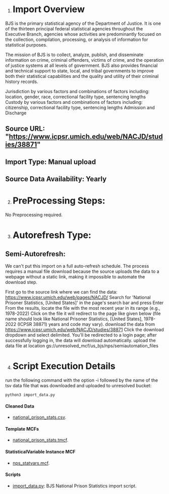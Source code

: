 1. # Import Overview

BJS is the primary statistical agency of the Department of Justice. It is one of the thirteen principal federal statistical agencies throughout the Executive Branch, agencies whose activities are predominantly focused on the collection, compilation, processing, or analysis of information for statistical purposes.

The mission of BJS is to collect, analyze, publish, and disseminate information on crime, criminal offenders, victims of crime, and the operation of justice systems at all levels of government. BJS also provides financial and technical support to state, local, and tribal governments to improve both their statistical capabilities and the quality and utility of their criminal history records. 

Jurisdiction by various factors and combinations of factors including: location, gender, race, correctional facility type, sentencing lengths
Custody by various factors and combinations of factors including: citizenship, correctional facility type, sentencing lengths
Admission and Discharge


## Source URL: "https://www.icpsr.umich.edu/web/NACJD/studies/38871"
## Import Type: Manual upload
## Source Data Availability: Yearly


2. # PreProcessing Steps:
No Preprocessing required.

3. # Autorefresh Type:
## Semi-Autorefresh: 
We can't put this import on a full auto-refresh schedule. The process requires a manual file download because the source uploads the data to a webpage without a static link, making it impossible to automate the download step.

First go to the source link where we can find the data: https://www.icpsr.umich.edu/web/pages/NACJD/
Search for 'National Prisoner Statistics, [United States]' in the page's search bar and press Enter
From the results, locate the file with the most recent year in its range (e.g., 1978-2022)
Click on the file it will redirect to the page like given below (file name should look like National Prisoner Statistics, [United States], 1978-2022 (ICPSR 38871) years and code may vary).
download the data from https://www.icpsr.umich.edu/web/NACJD/studies/38871
Click the download dropdown and select delimited. You'll be redirected to a login page; after successfully logging in, the data will download automatically.
upload the data file at location gs://unresolved_mcf/us_bjs/nps/semiautomation_files

4. # Script Execution Details
run the following command with the option -i followed by the name of the tsv data file that was downloaded and uploaded to unresolved bucket:
```
python3 import_data.py
```

#### Cleaned Data
- [national_prison_stats.csv](national_prison_stats.csv).

#### Template MCFs
- [national_prison_stats.tmcf](national_prison_stats.tmcf).

#### StatisticalVariable Instance MCF
- [nps_statvars.mcf](nps_statvars.mcf).

#### Scripts
- [import_data.py](import_data.py): BJS National Prison Statistics import script.




